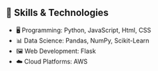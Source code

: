 ## 🚀 Skills & Technologies
- 🖥️ Programming: Python, JavaScript, Html, CSS
- 📊 Data Science: Pandas, NumPy, Scikit-Learn
- 🖼️ Web Development: Flask
- ☁️ Cloud Platforms: AWS
